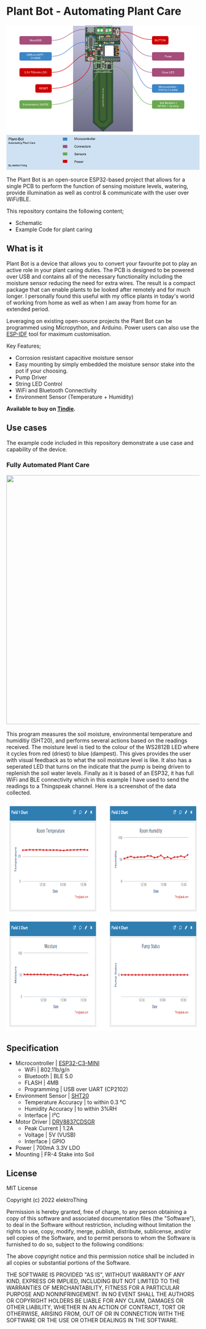 # Plant Bot - Automating Plant Care
![](./images/Plant-Bot.png)
 
The Plant Bot is an open-source ESP32-based project that allows for a single PCB to perform the function of sensing moisture levels, watering, provide illumination as well as control & communicate with the user over WiFi/BLE. 
 
 This repository contains the following content;
 - Schematic
 - Example Code for plant caring
 
 ## What is it

Plant Bot is a device that allows you to convert your favourite pot to play an active role in your plant caring duties. The PCB is designed to be powered over USB and contains all of the necessary functionality including the moisture sensor reducing the need for extra wires. The result is a compact package that can enable plants to be looked after remotely and for much longer. I personally found this useful with my office plants in today's world of working from home as well as when I am away from home for an extended period.

Leveraging on existing open-source projects the Plant Bot can be programmed using Micropython, and Arduino. Power users can also use the [ESP-IDF](https://github.com/espressif/esp-idf) tool for maximum customisation. 

Key Features;
- Corrosion resistant capacitive moisture sensor
- Easy mounting by simply embedded the moisture sensor stake into the pot if your choosing.
- Pump Driver
- String LED Control
- WiFi and Bluetooth Connectivity
- Environment Sensor (Temperature + Humidity)

**Available to buy on [Tindie](https://www.tindie.com/products/elektrothing/plant-bot/).**

## Use cases
The example code included in this repository demonstrate a use case and capability of the device.

### Fully Automated Plant Care
<p align="center">
<img src="./images/IMG20220421175048.jpg" width="1000" height="650"/>
</p>
This program measures the soil moisture, environmental temperature and humiditiy (SHT20), and performs several actions based on the readings received. The moisture level is tied to the colour of the WS2812B LED where it cycles from red (driest) to blue (dampest). This gives provides the user with visual feedback as to what the soil moisture level is like. It also has a seperated LED that turns on the indicate that the pump is being driven to replenish the soil water levels. Finally as it is based of an ESP32, it has full WiFi and BLE connectivity which in this example I have used to send the readings to a Thingspeak channel. Here is a screenshot of the data collected.
<p align="center">
<img src="./images/thingspeak.png" width="1000" height="600"/>
</p>

## Specification
* Microcontroller | [ESP32-C3-MINI](https://www.espressif.com/sites/default/files/documentation/esp32-c3-mini-1_datasheet_en.pdf)
    * WiFi | 802.11b/g/n
    * Bluetooth | BLE 5.0
    * FLASH | 4MB
    * Programming | USB over UART (CP2102)
* Environment Sensor | [SHT20](https://sensirion.com/products/catalog/SHT20/)
    * Temperature Accuracy | to within 0.3 °C
    * Humidity Accuracy | to within 3%RH
    * Interface | I²C
* Motor Driver | [DRV8837CDSGR](https://www.ti.com/product/DRV8837C)
    * Peak Current | 1.2A
    * Voltage | 5V (VUSB) 
    * Interface | GPIO
* Power | 700mA 3.3V LDO
* Mounting | FR-4 Stake into Soil

## License

MIT License

Copyright (c) 2022 elektroThing

Permission is hereby granted, free of charge, to any person obtaining a copy
of this software and associated documentation files (the "Software"), to deal
in the Software without restriction, including without limitation the rights
to use, copy, modify, merge, publish, distribute, sublicense, and/or sell
copies of the Software, and to permit persons to whom the Software is
furnished to do so, subject to the following conditions:

The above copyright notice and this permission notice shall be included in all
copies or substantial portions of the Software.

THE SOFTWARE IS PROVIDED "AS IS", WITHOUT WARRANTY OF ANY KIND, EXPRESS OR
IMPLIED, INCLUDING BUT NOT LIMITED TO THE WARRANTIES OF MERCHANTABILITY,
FITNESS FOR A PARTICULAR PURPOSE AND NONINFRINGEMENT. IN NO EVENT SHALL THE
AUTHORS OR COPYRIGHT HOLDERS BE LIABLE FOR ANY CLAIM, DAMAGES OR OTHER
LIABILITY, WHETHER IN AN ACTION OF CONTRACT, TORT OR OTHERWISE, ARISING FROM,
OUT OF OR IN CONNECTION WITH THE SOFTWARE OR THE USE OR OTHER DEALINGS IN THE
SOFTWARE.
